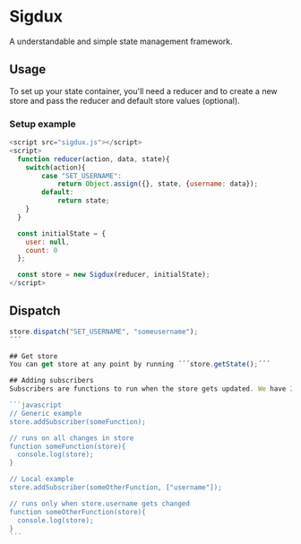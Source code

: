 # Sigdux
A understandable and simple state management framework.

## Usage
To set up your state container, you'll need a reducer and to create a new store and pass the reducer and default store values (optional).

### Setup example
```javascript
<script src="sigdux.js"></script>
<script>
  function reducer(action, data, state){
  	switch(action){
  		case "SET_USERNAME":
  			return Object.assign({}, state, {username: data});
  		default:
  			return state;
  	}
  }

  const initialState = {
  	user: null,
  	count: 0
  };

  const store = new Sigdux(reducer, initialState);
</script>
```

## Dispatch

```javascript
store.dispatch("SET_USERNAME", "someusername");
´´´

## Get store
You can get store at any point by running ´´´store.getState();´´´

## Adding subscribers
Subscribers are functions to run when the store gets updated. We have 2 types of subscribers; generic (runs on all changes in state) and local (runs when specified part of the store runs).

```javascript
// Generic example
store.addSubscriber(someFunction);

// runs on all changes in store
function someFunction(store){
  console.log(store);
}

// Local example
store.addSubscriber(someOtherFunction, ["username"]);

// runs only when store.username gets changed
function someOtherFunction(store){
  console.log(store);
}
´´´
